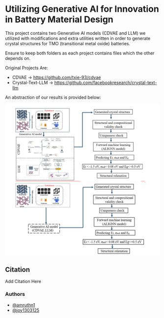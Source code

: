 
# Utilizing Generative AI for Innovation in Battery Material Design

This project contains two Generative AI models (CDVAE and LLM) we utilized with modifications and extra utilities written in order to generate crystal structures for TMO (transitional metal oxide) batteries.

Ensure to keep both folders as each project contains files which the other depends on.

Original Projects Are:

- CDVAE -> https://github.com/txie-93/cdvae
- Crystal-Text-LLM -> https://github.com/facebookresearch/crystal-text-llm

An abstraction of our results is provided below:

![Diagram](assets/abstract.png)


## Citation

Add Citation Here


### Authors

- [@amruthn1](https://www.github.com/amruthn1)
- [@joy1303125](https://github.com/joy1303125)
